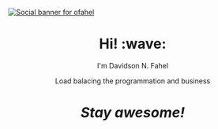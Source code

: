 [![Social banner for ofahel](https://i.imgur.com/DJ6pii2.png)](https://github.com/ofahel)
<h1 align='center'> Hi! :wave:</h1>
<p align='center'>
I'm Davidson N. Fahel
</p>
<p align='center'>Load balacing the programmation and business</p>

<h1 align='center'><i>Stay awesome!</i></h1>
